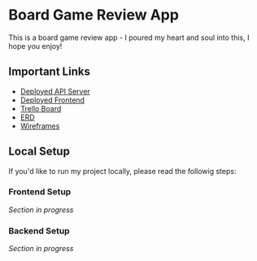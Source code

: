 # Board Game Review App

This is a board game review app - I poured my heart and soul into this, I hope you enjoy!

## Important Links

- [Deployed API Server]()
- [Deployed Frontend]()
- [Trello Board]()
- [ERD]()
- [Wireframes]()

## Local Setup

If you'd like to run my project locally, please read the followig steps:

### Frontend Setup

_Section in progress_

### Backend Setup

_Section in progress_